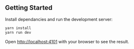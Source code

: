 ## Getting Started

Install dependancies and run the development server:

```bash
yarn install
yarn run dev
```

Open [http://localhost:4101](http://localhost:4101) with your browser to see the result.
